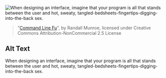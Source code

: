![When designing an interface, imagine that your program is all that stands between the user and hot, sweaty, tangled-bedsheets-fingertips-digging-into-the-back sex.](https://imgs.xkcd.com/comics/command_line_fu.png)
> "[Command Line Fu](https://xkcd.com/196/)", by Randall Munroe, licensed under Creative Commons Attribution-NonCommercial 2.5 License

## Alt Text
When designing an interface, imagine that your program is all that stands between the user and hot, sweaty, tangled-bedsheets-fingertips-digging-into-the-back sex.

